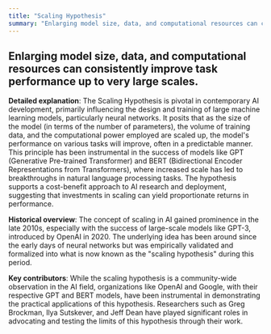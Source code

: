 ```yaml
---
title: "Scaling Hypothesis"
summary: "Enlarging model size, data, and computational resources can consistently improve task performance up to very large scales."
---
```


## Enlarging model size, data, and computational resources can consistently improve task performance up to very large scales.

**Detailed explanation**: The Scaling Hypothesis is pivotal in contemporary AI development, primarily influencing the design and training of large machine learning models, particularly neural networks. It posits that as the size of the model (in terms of the number of parameters), the volume of training data, and the computational power employed are scaled up, the model's performance on various tasks will improve, often in a predictable manner. This principle has been instrumental in the success of models like GPT (Generative Pre-trained Transformer) and BERT (Bidirectional Encoder Representations from Transformers), where increased scale has led to breakthroughs in natural language processing tasks. The hypothesis supports a cost-benefit approach to AI research and deployment, suggesting that investments in scaling can yield proportionate returns in performance.

**Historical overview**: The concept of scaling in AI gained prominence in the late 2010s, especially with the success of large-scale models like GPT-3, introduced by OpenAI in 2020. The underlying idea has been around since the early days of neural networks but was empirically validated and formalized into what is now known as the "scaling hypothesis" during this period.

**Key contributors**: While the scaling hypothesis is a community-wide observation in the AI field, organizations like OpenAI and Google, with their respective GPT and BERT models, have been instrumental in demonstrating the practical applications of this hypothesis. Researchers such as Greg Brockman, Ilya Sutskever, and Jeff Dean have played significant roles in advocating and testing the limits of this hypothesis through their work.